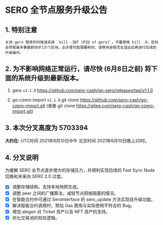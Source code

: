 # SERO 全节点服务升级公告



## 1. 特别注意

    关闭 gero 程序的时候请采用 `kill -INT [PID of gero]`，不要使用 kill -9，否则会导致最多要重新同步1万个区块。此步骤可能需要耗时，请等待进程完全退出后再进行后续的升级操作。



## 2. 为不影响网络正常运行，请尽快 (6月8日之前) 将下面的系统升级到最新版本。


1. gero  `v1.1.0`
    https://github.com/sero-cash/go-sero/releases/tag/v1.1.0

2. go-czero-import  `v1.1.0` 
    git clone https://github.com/sero-cash/go-czero-import.git
    (或者 git clone https://gitee.com/sero-cash/go-czero-import.git)



## 3. 本次分叉高度为 5703394

**大约在:**
    UTC时间 2021年6月10日中午
    北京时间 2021年6月10日晚上20时。




## 4. 分叉说明

为缓解 SERO 全节点逐步增大的存储压力，并顺利实现后续的 Fast Sync Node 切换和未来向 SERO 2.0 过度。

- [x] 调整存储结构，支持本地快照生成。
- [x] 调整 peer 之间的广播算法，减轻节点网络阻塞的情况。
- [x] 在智能合约中可通过 SeroInterface 的 sero_update 方法实现自升级功能。
- [x] 解决智能合约调用时，预估 Gas 费用与实际使用不符合的 Bug。
- [x] 增加 abigen 对 Ticket 资产以及 NFT 资产的支持。 
- [x] 优化交易池的校验逻辑。